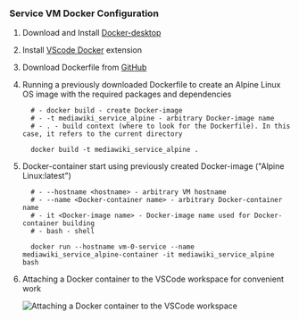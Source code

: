 <!-- # Service VM Docker Configuration-->

### Service VM Docker Configuration

1. Download and Install [Docker-desktop](https://www.docker.com/products/docker-desktop/ "Download Docker-desktop")
2. Install [VScode Docker](https://marketplace.visualstudio.com/items?itemName=ms-azuretools.vscode-docker) extension
3. Download Dockerfile from [GitHub](https://github.com/vepsong/YP-sp13_MediaWiki)
4. Running a previously downloaded Dockerfile to create an Alpine Linux OS image with the required packages and dependencies
       
         # - docker build - create Docker-image  
         # - -t mediawiki_service_alpine - arbitrary Docker-image name  
         # - . - build context (where to look for the Dockerfile). In this case, it refers to the current directory  

         docker build -t mediawiki_service_alpine .  

5. Docker-container start using previously created Docker-image ("Alpine Linux:latest")

         # - --hostname <hostname> - arbitrary VM hostname  
         # - --name <Docker-container name> - arbitrary Docker-container name
         # - it <Docker-image name> - Docker-image name used for Docker-container building
         # - bash - shell

         docker run --hostname vm-0-service --name mediawiki_service_alpine-container -it mediawiki_service_alpine bash

6. Attaching a Docker container to the VSCode workspace for convenient work

    <img src="../assets/images/3.1. service_vm_docker_setup.gif" alt="Attaching a Docker container to the VSCode workspace"/>
